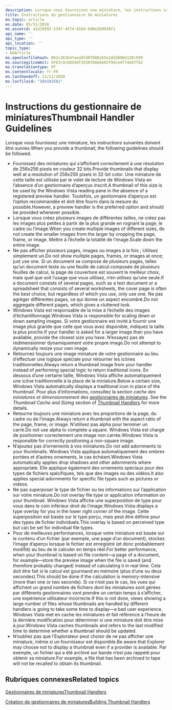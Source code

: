 ```yaml
---
description: Lorsque vous fournissez une miniature, les instructions suivantes doivent être suivies.
title: Instructions du gestionnaire de miniatures
ms.topic: article
ms.date: 05/31/2018
ms.assetid: a1d29992-1347-4574-81b9-b90e2b0938f1
api_name: ''
api_type: ''
api_location: ''
topic_type:
- kbArticle
ms.openlocfilehash: 062c363b4faea9fd07888a55e2dd3896b138c599
ms.sourcegitcommit: 9763c9cb859df3530766b6e65f9dce4f7de87fd2
ms.translationtype: HT
ms.contentlocale: fr-FR
ms.lasthandoff: 11/11/2020
ms.locfileid: "104102581"
---
```

# <a name="thumbnail-handler-guidelines"></a><span data-ttu-id="8001b-103">Instructions du gestionnaire de miniatures</span><span class="sxs-lookup"><span data-stu-id="8001b-103">Thumbnail Handler Guidelines</span></span>

<span data-ttu-id="8001b-104">Lorsque vous fournissez une miniature, les instructions suivantes doivent être suivies.</span><span class="sxs-lookup"><span data-stu-id="8001b-104">When you provide a thumbnail, the following guidelines should be followed.</span></span>

-   <span data-ttu-id="8001b-105">Fournissez des miniatures qui s’affichent correctement à une résolution de 256x256 pixels en couleur 32 bits.</span><span class="sxs-lookup"><span data-stu-id="8001b-105">Provide thumbnails that display well at a resolution of 256x256 pixels in 32-bit color.</span></span> <span data-ttu-id="8001b-106">Une miniature de cette taille est utilisée par le volet de lecture de Windows Vista en l’absence d’un gestionnaire d’aperçus inscrit.</span><span class="sxs-lookup"><span data-stu-id="8001b-106">A thumbnail of this size is be used by the Windows Vista reading pane in the absence of a registered preview handler.</span></span> <span data-ttu-id="8001b-107">Toutefois, un gestionnaire d’aperçus est l’option recommandée et doit être fourni dans la mesure du possible.</span><span class="sxs-lookup"><span data-stu-id="8001b-107">However, a preview handler is the preferred option and should be provided whenever possible.</span></span>
-   <span data-ttu-id="8001b-108">Lorsque vous créez plusieurs images de différentes tailles, ne créez pas les images plus petites à partir de la plus grande en rognant la page, le cadre ou l’image.</span><span class="sxs-lookup"><span data-stu-id="8001b-108">When you create multiple images of different sizes, do not create the smaller images from the larger by cropping the page, frame, or image.</span></span> <span data-ttu-id="8001b-109">Mettre à l’échelle la totalité de l’image.</span><span class="sxs-lookup"><span data-stu-id="8001b-109">Scale down the entire image.</span></span>
-   <span data-ttu-id="8001b-110">Ne pas afficher plusieurs pages, images ou images à la fois ; Utilisez simplement un.</span><span class="sxs-lookup"><span data-stu-id="8001b-110">Do not show multiple pages, frames, or images at once; just use one.</span></span> <span data-ttu-id="8001b-111">Si un document se compose de plusieurs pages, telles qu’un document texte ou une feuille de calcul composée de plusieurs feuilles de calcul, la page de couverture est souvent le meilleur choix, mais quel que soit l’usage que vous utilisez, n’en utilisez qu’une seule.</span><span class="sxs-lookup"><span data-stu-id="8001b-111">If a document consists of several pages, such as a text document or a spreadsheet that consists of several worksheets, the cover page is often the best choice, but regardless of which you use, only use one.</span></span> <span data-ttu-id="8001b-112">Ne pas agréger différentes pages, ce qui donne un aspect encombré.</span><span class="sxs-lookup"><span data-stu-id="8001b-112">Do not aggregate different pages, which gives a cluttered look.</span></span>
-   <span data-ttu-id="8001b-113">Windows Vista est responsable de la mise à l’échelle des images d’échantillonnage.</span><span class="sxs-lookup"><span data-stu-id="8001b-113">Windows Vista is responsible for scaling down or down sampling images.</span></span> <span data-ttu-id="8001b-114">Si votre gestionnaire est invité à fournir une image plus grande que celle que vous avez disponible, indiquez la taille la plus proche.</span><span class="sxs-lookup"><span data-stu-id="8001b-114">If your handler is asked for a larger image than you have available, provide the closest size you have.</span></span> <span data-ttu-id="8001b-115">N’essayez pas de redimensionner dynamiquement votre propre image.</span><span class="sxs-lookup"><span data-stu-id="8001b-115">Do not attempt to dynamically resize your own image.</span></span>
-   <span data-ttu-id="8001b-116">Retournez toujours une image miniature de votre gestionnaire au lieu d’effectuer une logique spéciale pour retourner les icônes traditionnelles.</span><span class="sxs-lookup"><span data-stu-id="8001b-116">Always return a thumbnail image from your handler instead of performing special logic to return traditional icons.</span></span> <span data-ttu-id="8001b-117">En dessous d’une certaine taille, Windows Vista affiche automatiquement une icône traditionnelle à la place de la miniature.</span><span class="sxs-lookup"><span data-stu-id="8001b-117">Below a certain size, Windows Vista automatically displays a traditional icon in place of the thumbnail.</span></span> <span data-ttu-id="8001b-118">Pour plus d’informations, consultez la section *cache des miniatures et dimensionnement* des [gestionnaires de miniatures](thumbnail-providers.md) .</span><span class="sxs-lookup"><span data-stu-id="8001b-118">See the *Thumbnail Cache and Sizing* section of [Thumbnail Handlers](thumbnail-providers.md) for more details.</span></span>
-   <span data-ttu-id="8001b-119">Retourne toujours une miniature avec les proportions de la page, du cadre ou de l’image.</span><span class="sxs-lookup"><span data-stu-id="8001b-119">Always return a thumbnail with the aspect ratio of the page, frame, or image.</span></span> <span data-ttu-id="8001b-120">N’utilisez pas alpha pour terminer un carré.</span><span class="sxs-lookup"><span data-stu-id="8001b-120">Do not use alpha to complete a square.</span></span> <span data-ttu-id="8001b-121">Windows Vista est chargé de positionner correctement une image non carrée.</span><span class="sxs-lookup"><span data-stu-id="8001b-121">Windows Vista is responsible for correctly positioning a non-square image.</span></span>
-   <span data-ttu-id="8001b-122">N’ajoutez pas d’ornements à vos miniatures.</span><span class="sxs-lookup"><span data-stu-id="8001b-122">Do not add adornments to your thumbnails.</span></span> <span data-ttu-id="8001b-123">Windows Vista applique automatiquement des ombres portées et d’autres ornements, le cas échéant.</span><span class="sxs-lookup"><span data-stu-id="8001b-123">Windows Vista automatically applies drop shadows and other adornments where appropriate.</span></span> <span data-ttu-id="8001b-124">Elle applique également des ornements spéciaux pour des types de fichiers spécifiques, tels que des images ou des vidéos.</span><span class="sxs-lookup"><span data-stu-id="8001b-124">It also applies special adornments for specific file types such as pictures or videos.</span></span>
-   <span data-ttu-id="8001b-125">Ne pas superposer le type de fichier ou les informations sur l’application sur votre miniature.</span><span class="sxs-lookup"><span data-stu-id="8001b-125">Do not overlay file type or application information on your thumbnail.</span></span> <span data-ttu-id="8001b-126">Windows Vista affiche une superposition de type pour vous dans le coin inférieur droit de l’image.</span><span class="sxs-lookup"><span data-stu-id="8001b-126">Windows Vista displays a type overlay for you in the lower right corner of the image.</span></span> <span data-ttu-id="8001b-127">Cette superposition est basée sur le type perçu, mais peut être définie pour des types de fichier individuels.</span><span class="sxs-lookup"><span data-stu-id="8001b-127">This overlay is based on perceived type but can be set for individual file types.</span></span>
-   <span data-ttu-id="8001b-128">Pour de meilleures performances, lorsque votre miniature est basée sur le contenu d’un fichier (par exemple, une page d’un document), stockez l’image d’aperçu lorsque le fichier est enregistré (et donc probablement modifié) au lieu de le calculer en temps réel.</span><span class="sxs-lookup"><span data-stu-id="8001b-128">For better performance, when your thumbnail is based on file content—a page of a document, for example—store the preview image when the file is saved (and therefore probably changed) instead of calculating it in real time.</span></span> <span data-ttu-id="8001b-129">Cela doit être fait si le calcul est gourmand en mémoire (plus d’une ou deux secondes).</span><span class="sxs-lookup"><span data-stu-id="8001b-129">This should be done if the calculation is memory-intensive (more than one or two seconds).</span></span> <span data-ttu-id="8001b-130">Si ce n’est pas le cas, les vues qui affichent un grand nombre de fichiers dont les miniatures sont gérées par différents gestionnaires vont prendre un certain temps à s’afficher, une expérience utilisateur incorrecte.</span><span class="sxs-lookup"><span data-stu-id="8001b-130">If this is not done, views showing a large number of files whose thumbnails are handled by different handlers is going to take some time to display—a bad user experience.</span></span> <span data-ttu-id="8001b-131">Windows Vista met en cache les miniatures et fait référence à l’heure de la dernière modification pour déterminer si une miniature doit être mise à jour.</span><span class="sxs-lookup"><span data-stu-id="8001b-131">Windows Vista caches thumbnails and refers to the last modified time to determine whether a thumbnail should be updated.</span></span>
-   <span data-ttu-id="8001b-132">N’oubliez pas que l’Explorateur peut choisir de ne pas afficher une miniature, même si un fournisseur est disponible.</span><span class="sxs-lookup"><span data-stu-id="8001b-132">Be aware that Explorer may choose not to display a thumbnail even if a provider is available.</span></span> <span data-ttu-id="8001b-133">Par exemple, un fichier qui a été archivé sur bande n’est pas rappelé pour obtenir sa miniature.</span><span class="sxs-lookup"><span data-stu-id="8001b-133">For example, a file that has been archived to tape will not be recalled to obtain its thumbnail.</span></span>

## <a name="related-topics"></a><span data-ttu-id="8001b-134">Rubriques connexes</span><span class="sxs-lookup"><span data-stu-id="8001b-134">Related topics</span></span>

<dl> <dt>

[<span data-ttu-id="8001b-135">Gestionnaires de miniatures</span><span class="sxs-lookup"><span data-stu-id="8001b-135">Thumbnail Handlers</span></span>](thumbnail-providers.md)
</dt> <dt>

[<span data-ttu-id="8001b-136">Création de gestionnaires de miniatures</span><span class="sxs-lookup"><span data-stu-id="8001b-136">Building Thumbnail Handlers</span></span>](building-thumbnail-providers.md)
</dt> </dl>

 

 



